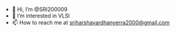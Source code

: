 - 👋 Hi, I’m @SRI200009
- 👀 I’m interested in VLSI 
- 📫 How to reach me at sriharshavardhanyerra2000@gmail.com

<!---
SRI200009/SRI200009 is a ✨ special ✨ repository because its `README.md` (this file) appears on your GitHub profile.
You can click the Preview link to take a look at your changes.
--->
